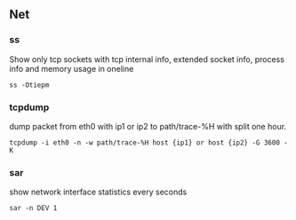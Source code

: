 ## Net
### ss
Show only tcp sockets with tcp internal info, extended socket info, process info and memory usage in oneline
```
ss -Otiepm
```
### tcpdump
dump packet from eth0 with ip1 or ip2 to path/trace-%H with split one hour.
```
tcpdump -i eth0 -n -w path/trace-%H host {ip1} or host {ip2} -G 3600 -K
```
### sar
show network interface statistics every seconds
```
sar -n DEV 1
```

